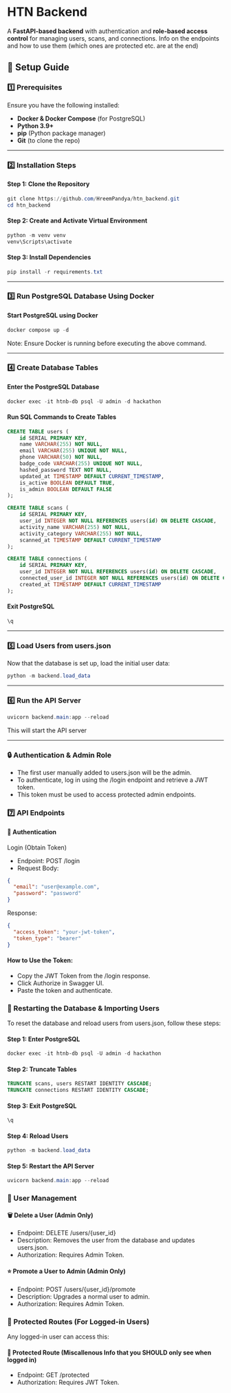 # HTN Backend

A **FastAPI-based backend** with authentication and **role-based access control** for managing users, scans, and connections. Info on the endpoints and how to use them (which ones are protected etc. are at the end)

## 🚀 Setup Guide

### 1️⃣ Prerequisites

Ensure you have the following installed:

- **Docker & Docker Compose** (for PostgreSQL)
- **Python 3.9+**
- **pip** (Python package manager)
- **Git** (to clone the repo)

---

### 2️⃣ Installation Steps

#### **Step 1: Clone the Repository**
```powershell
git clone https://github.com/HreemPandya/htn_backend.git
cd htn_backend
```

#### **Step 2: Create and Activate Virtual Environment**
```powershell
python -m venv venv
venv\Scripts\activate
```

#### **Step 3: Install Dependencies**
```powershell
pip install -r requirements.txt
```
---

### 3️⃣ Run PostgreSQL Database Using Docker

#### **Start PostgreSQL using Docker**
```powershell
docker compose up -d
```
Note: Ensure Docker is running before executing the above command.

---

### 4️⃣ Create Database Tables

#### **Enter the PostgreSQL Database**
```powershell
docker exec -it htnb-db psql -U admin -d hackathon
```

#### **Run SQL Commands to Create Tables**
```sql
CREATE TABLE users (
    id SERIAL PRIMARY KEY,
    name VARCHAR(255) NOT NULL,
    email VARCHAR(255) UNIQUE NOT NULL,
    phone VARCHAR(50) NOT NULL,
    badge_code VARCHAR(255) UNIQUE NOT NULL,
    hashed_password TEXT NOT NULL,
    updated_at TIMESTAMP DEFAULT CURRENT_TIMESTAMP,
    is_active BOOLEAN DEFAULT TRUE,
    is_admin BOOLEAN DEFAULT FALSE
);

CREATE TABLE scans (
    id SERIAL PRIMARY KEY,
    user_id INTEGER NOT NULL REFERENCES users(id) ON DELETE CASCADE,
    activity_name VARCHAR(255) NOT NULL,
    activity_category VARCHAR(255) NOT NULL,
    scanned_at TIMESTAMP DEFAULT CURRENT_TIMESTAMP
);

CREATE TABLE connections (
    id SERIAL PRIMARY KEY,
    user_id INTEGER NOT NULL REFERENCES users(id) ON DELETE CASCADE,
    connected_user_id INTEGER NOT NULL REFERENCES users(id) ON DELETE CASCADE,
    created_at TIMESTAMP DEFAULT CURRENT_TIMESTAMP
);

```

#### **Exit PostgreSQL**
```sql
\q
```
---

### 5️⃣ Load Users from users.json

Now that the database is set up, load the initial user data:

```powershell
python -m backend.load_data
```
---

### 6️⃣ Run the API Server
```powershell
uvicorn backend.main:app --reload
```
This will start the API server

---

### 🔒 Authentication & Admin Role
- The first user manually added to users.json will be the admin.
- To authenticate, log in using the /login endpoint and retrieve a JWT token.
- This token must be used to access protected admin endpoints.

### 7️⃣ API Endpoints 

#### **🔐 Authentication**

Login (Obtain Token)
- Endpoint: POST /login
- Request Body:
```json
{
  "email": "user@example.com",
  "password": "password"
}
```

Response:
```json
{
  "access_token": "your-jwt-token",
  "token_type": "bearer"
}
```

#### How to Use the Token:
- Copy the JWT Token from the /login response.
- Click Authorize in Swagger UI.
- Paste the token and authenticate.

### 🔄 Restarting the Database & Importing Users

To reset the database and reload users from users.json, follow these steps:

#### **Step 1: Enter PostgreSQL**
```powershell
docker exec -it htnb-db psql -U admin -d hackathon
```

#### **Step 2: Truncate Tables**
```sql
TRUNCATE scans, users RESTART IDENTITY CASCADE;
TRUNCATE connections RESTART IDENTITY CASCADE;
```

#### **Step 3: Exit PostgreSQL**
```sql
\q
```

#### **Step 4: Reload Users**
```powershell
python -m backend.load_data
```

#### **Step 5: Restart the API Server**
```powershell
uvicorn backend.main:app --reload
```

### 👤 User Management

#### 🗑️ Delete a User (Admin Only)
- Endpoint: DELETE /users/{user_id}
- Description: Removes the user from the database and updates users.json.
- Authorization: Requires Admin Token.

#### ⭐ Promote a User to Admin (Admin Only)
- Endpoint: POST /users/{user_id}/promote
- Description: Upgrades a normal user to admin.
- Authorization: Requires Admin Token.

### 📂 Protected Routes (For Logged-in Users)

Any logged-in user can access this:

#### 🔄 Protected Route (Miscallenous Info that you SHOULD only see when logged in)
- Endpoint: GET /protected
- Authorization: Requires JWT Token.
